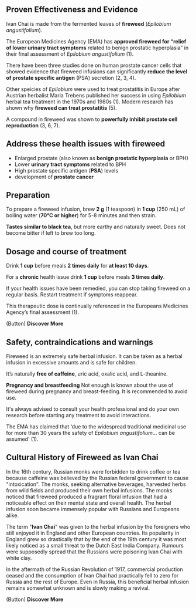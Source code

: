 ## Proven Effectiveness and Evidence
Ivan Chai is made from the fermented leaves of **fireweed** (*Epilobium angustifolium*).

The European Medicines Agency (EMA) has **approved fireweed for “relief of lower urinary tract symptoms** related to benign prostatic hyperplasia” in their final assessment of *Epilobium angustifolium* (1).

There have been three studies done on human prostate cancer cells that showed evidence that fireweed infusions can significantly **reduce the level of prostate specific antigen** (PSA) secretion (2, 3, 4). 

Other speicies of *Epilobium* were used to treat prostatitis in Europe after Austrian herbalist Maria Trebens published her success in using *Epilobium* herbal tea treatment in the 1970s and 1980s (1). Modern research has shown why **fireweed can treat prostatitis** (5).

A compound in fireweed was shown to **powerfully inhibit prostate cell reproduction** (3, 6, 7).


## Address these health issues with fireweed
- Enlarged prostate (also known as **benign prostatic hyperplasia** or BPH)
- Lower **urinary tract symptoms** related to BPH 
- High prostate specific antigen (**PSA**) levels
- development of **prostate cancer**

## Preparation

To prepare a fireweed infusion, brew **2 g** (1 teaspoon) in **1 cup** (250 mL) of boiling water (**70°C or higher**) for 5-8 minutes and then strain.

**Tastes similar to black tea**, but more earthy and naturally sweet. Does not become bitter if left to brew too long.

## Dosage and course of treatment

Drink **1 cup** before meals **2 times daily** for **at least 10 days**.

For a **chronic** health issue drink **1 cup** before meals **3 times daily**.

If your health issues have been remedied, you can stop taking fireweed on a regular basis. Restart treatment if symptoms reappear.

This therapeutic dose is continually referenced in the Europeans Medicines Agency’s final assessment (1).


(Button) **Discover More**


## Safety, contraindications and warnings

Fireweed is an extremely safe herbal infusion. It can be taken as a herbal infusion in excessive amounts and is safe for children.

It’s naturally **free of caffeine**, uric acid, oxalic acid, and L-theanine.

**Pregnancy and breastfeeding** Not enough is known about the use of fireweed during pregnancy and breast-feeding. It is recommended to avoid use.

It's always advised to consult your health professional and do your own research before starting any treatment to avoid interactions.

The EMA has claimed that ‘due to the widespread traditional medicinal use for more than 30 years the safety of *Epilobium angustifolium*… can be assumed' (1).

## Cultural History of Fireweed as Ivan Chai

In the 16th century, Russian monks were forbidden to drink coffee or tea because caffeine was believed by the Russian federal government to cause "intoxication". The monks, seeking alternative beverages, harvested herbs from wild fields and produced their own herbal infusions. The monks noticed that fireweed produced a fragrant floral infusion that had a noticeable effect on their mental state and overall health. The herbal infusion soon became immensely popular with Russians and Europeans alike.

The term "**Ivan Chai**" was given to the herbal infusion by the foreigners who still enjoyed it in England and other European countries. Its popularity in England grew so drastically that by the end of the 19th century it was most likely noticed as a small threat to the Dutch East India Company. Rumours were supposedly spread that the Russians were poisoning Ivan Chai with white clay.

In the aftermath of the Russian Revolution of 1917, commercial production ceased and the consumption of Ivan Chai had practically fell to zero for Russia and the rest of Europe. Even in Russia, this beneficial herbal infusion remains somewhat unknown and is slowly making a revival.

(Button) **Discover More**
